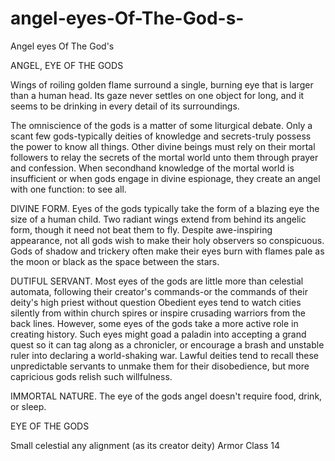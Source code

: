 # angel-eyes-Of-The-God-s-
Angel eyes Of The God's 

ANGEL, EYE OF THE GODS

 Wings of roiling golden flame surround a single, burning eye that is larger than a human head. Its gaze never settles on one object for long, and it seems to be drinking in every detail of its surroundings.

 The omniscience of the gods is a matter of some liturgical debate. Only a scant few gods-typically deities of knowledge and secrets-truly possess the power to know all things. Other divine beings must rely on their mortal followers to relay the secrets of the mortal world unto them through prayer and confession. When secondhand knowledge of the mortal world is insufficient or when gods engage in divine espionage, they create an angel with one function: to see all.

 DIVINE FORM. Eyes of the gods typically take the form of a blazing eye the size of a human child. Two radiant wings extend from behind its angelic form, though it need not beat them to fly. Despite awe-inspiring appearance, not all gods wish to make their holy observers so conspicuous. Gods of shadow and trickery often make their eyes burn with flames pale as the moon or black as the space between the stars.

 DUTIFUL SERVANT. Most eyes of the gods are little more than celestial automata, following their creator's commands-or the commands of their deity's high priest without question Obedient eyes tend to watch cities silently from within church spires or inspire crusading warriors from the back lines. However, some eyes of the gods take a more active role in creating history. Such eyes might goad a paladin into accepting a grand quest so it can tag along as a chronicler, or encourage a brash and unstable ruler into declaring a world-shaking war. Lawful deities tend to recall these unpredictable servants to unmake them for their disobedience, but more capricious gods relish such willfulness.

 IMMORTAL NATURE. The eye of the gods angel doesn't require food, drink, or sleep.

 EYE OF THE GODS

 Small celestial any alignment (as its creator deity) Armor Class 14
